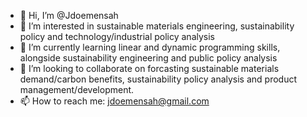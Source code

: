 - 👋 Hi, I’m @Jdoemensah
- 👀 I’m interested in sustainable materials engineering, sustainability policy and technology/industrial policy analysis
- 🌱 I’m currently learning linear and dynamic programming skills, alongside sustainability engineering and public policy analysis
- 💞️ I’m looking to collaborate on forcasting sustainable materials demand/carbon benefits, sustainability policy analysis and product management/development.  
- 📫 How to reach me: jdoemensah@gmail.com

<!---
Jdoemensah/Jdoemensah is a ✨ special ✨ repository because its `README.md` (this file) appears on your GitHub profile.
You can click the Preview link to take a look at your changes.
---
